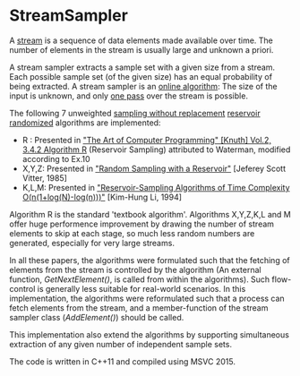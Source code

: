 # StreamSampler
A [stream](https://en.wikipedia.org/wiki/Stream_(computing)) is a sequence of data elements made available over time. The number of elements in the stream is usually large and unknown a priori. 

A stream sampler extracts a sample set with a given size from a stream. Each possible sample set (of the given size) has an equal probability of being extracted. A stream sampler is an [online algorithm](https://en.wikipedia.org/wiki/Online_algorithm): The size of the input is unknown, and only [one pass](https://en.wikipedia.org/wiki/One-pass_algorithm) over the stream is possible. 

The following 7 unweighted [sampling without replacement](https://en.wikipedia.org/wiki/Simple_random_sample) [reservoir](https://en.wikipedia.org/wiki/Reservoir_sampling) [randomized](https://en.wikipedia.org/wiki/Randomized_algorithm) algorithms are implemented:

 - R    : Presented in ["The Art of Computer Programming" [Knuth] Vol.2, 3.4.2 Algorithm R](https://books.google.co.il/books?id=Zu-HAwAAQBAJ&printsec=frontcover&hl=iw&source=gbs_ge_summary_r&cad=0#v=onepage&q&f=false) (Reservoir Sampling) attributed to Waterman, modified according to Ex.10
 - X,Y,Z: Presented in ["Random Sampling with a Reservoir"](http://www.cs.umd.edu/~samir/498/vitter.pdf) [Jeferey Scott Vitter, 1985]
 - K,L,M: Presented in ["Reservoir-Sampling Algorithms of Time Complexity O(n(1+log(N)-log(n)))"](http://dl.acm.org/citation.cfm?id=198435) [Kim-Hung Li, 1994]

Algorithm R is the standard 'textbook algorithm'. Algorithms X,Y,Z,K,L and M offer huge performence improvement by drawing the number of stream elements to skip at each stage, so much less random numbers are generated, especially for very large streams.

In all these papers, the algorithms were formulated such that the fetching of elements from the stream is controlled by the algorithm (An external function, *GetNextElement()*, is called from within the algorithms). Such flow-control is generally less suitable for real-world scenarios. In this implementation, the algorithms were reformulated such that a process can fetch elements from the stream, and a member-function of the stream sampler class (*AddElement()*) should be called.

This implementation also extend the algorithms by supporting simultaneous extraction of any given number of independent sample sets.

The code is written in C++11 and compiled using MSVC 2015.
